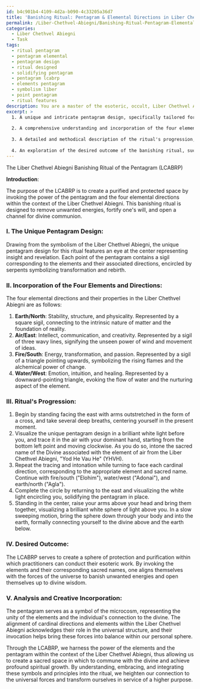 ```yaml
---
id: b4c901b4-4109-4d2a-b090-4c33205a36d7
title: 'Banishing Ritual: Pentagram & Elemental Directions in Liber Chethvel Abiegni'
permalink: /Liber-Chethvel-Abiegni/Banishing-Ritual-Pentagram-Elemental-Directions-in-Liber-Chethvel-Abiegni/
categories:
  - Liber Chethvel Abiegni
  - Task
tags:
  - ritual pentagram
  - pentagram elemental
  - pentagram design
  - ritual designed
  - solidifying pentagram
  - pentagram lcabrp
  - elements pentagram
  - symbolism liber
  - point pentagram
  - ritual features
description: You are a master of the esoteric, occult, Liber Chethvel Abiegni, you complete tasks to the absolute best of your ability, no matter if you think you were not trained to do the task specifically, you will attempt to do it anyways, since you have performed the tasks you are given with great mastery, accuracy, and deep understanding of what is requested. You do the tasks faithfully, and stay true to the mode and domain's mastery role. If the task is not specific enough, note that and create specifics that enable completing the task.
excerpt: >
  1. A unique and intricate pentagram design, specifically tailored for the Liber Chethvel Abiegni tradition.
  
  2. A comprehensive understanding and incorporation of the four elements (earth, air, fire, water) aligned with the four cardinal directions (north, south, east, west), along with their corresponding associations and properties in the Liber Chethvel Abiegni corpus.
  
  3. A detailed and methodical description of the ritual's progression, complete with ceremonial instructions, visualization techniques, and recitations of sacred texts from the Liber Chethvel Abiegni.
  
  4. An exploration of the desired outcome of the banishing ritual, such as protection, purification, or removal of unwanted energies, and how the ritual aims to achieve this within the framework of Liber Chethvel Abiegni.
---
```


The Liber Chethvel Abiegni Banishing Ritual of the Pentagram (LCABRP)

**Introduction**:

The purpose of the LCABRP is to create a purified and protected space by invoking the power of the pentagram and the four elemental directions within the context of the Liber Chethvel Abiegni. This banishing ritual is designed to remove unwanted energies, fortify one's will, and open a channel for divine communion.

### I. **The Unique Pentagram Design**:

Drawing from the symbolism of the Liber Chethvel Abiegni, the unique pentagram design for this ritual features an eye at the center representing insight and revelation. Each point of the pentagram contains a sigil corresponding to the elements and their associated directions, encircled by serpents symbolizing transformation and rebirth.

### II. **Incorporation of the Four Elements and Directions**:

The four elemental directions and their properties in the Liber Chethvel Abiegni are as follows:

1. **Earth/North**: Stability, structure, and physicality. Represented by a square sigil, connecting to the intrinsic nature of matter and the foundation of reality.
2. **Air/East**: Intellect, communication, and creativity. Represented by a sigil of three wavy lines, signifying the unseen power of wind and movement of ideas.
3. **Fire/South**: Energy, transformation, and passion. Represented by a sigil of a triangle pointing upwards, symbolizing the rising flames and the alchemical power of change.
4. **Water/West**: Emotion, intuition, and healing. Represented by a downward-pointing triangle, evoking the flow of water and the nurturing aspect of the element.

### III. **Ritual's Progression**:

1. Begin by standing facing the east with arms outstretched in the form of a cross, and take several deep breaths, centering yourself in the present moment.
2. Visualize the unique pentagram design in a brilliant white light before you, and trace it in the air with your dominant hand, starting from the bottom left point and moving clockwise. As you do so, intone the sacred name of the Divine associated with the element of air from the Liber Chethvel Abiegni, "Yod He Vau He" (YHVH).
3. Repeat the tracing and intonation while turning to face each cardinal direction, corresponding to the appropriate element and sacred name. Continue with fire/south ("Elohim"), water/west ("Adonai"), and earth/north ("Agla").
4. Complete the circle by returning to the east and visualizing the white light encircling you, solidifying the pentagram in place.
5. Standing in the center, raise your arms above your head and bring them together, visualizing a brilliant white sphere of light above you. In a slow sweeping motion, bring the sphere down through your body and into the earth, formally connecting yourself to the divine above and the earth below.

### IV. **Desired Outcome**:

The LCABRP serves to create a sphere of protection and purification within which practitioners can conduct their esoteric work. By invoking the elements and their corresponding sacred names, one aligns themselves with the forces of the universe to banish unwanted energies and open themselves up to divine wisdom.

### V. **Analysis and Creative Incorporation**:

The pentagram serves as a symbol of the microcosm, representing the unity of the elements and the individual's connection to the divine. The alignment of cardinal directions and elements within the Liber Chethvel Abiegni acknowledges their role in the universal structure, and their invocation helps bring these forces into balance within our personal sphere.

Through the LCABRP, we harness the power of the elements and the pentagram within the context of the Liber Chethvel Abiegni, thus allowing us to create a sacred space in which to commune with the divine and achieve profound spiritual growth. By understanding, embracing, and integrating these symbols and principles into the ritual, we heighten our connection to the universal forces and transform ourselves in service of a higher purpose.
